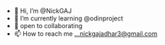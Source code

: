 - 👋 Hi, I’m @NickGAJ
- 🌱 I’m currently learning @odinproject
- 💞️ open to collaborating  
- 📫 How to reach me ...nickgajadhar3@gmail.com

<!---
NickGAJ/NickGAJ is a ✨ special ✨ repository because its `README.md` (this file) appears on your GitHub profile.
You can click the Preview link to take a look at your changes.
--->

